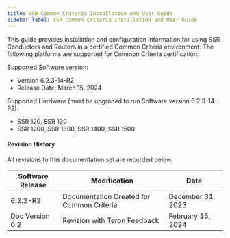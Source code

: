 ```yaml
---
title: SSR Common Criteria Installation and User Guide
sidebar_label: SSR Common Criteria Installation and User Guide
---
```


This guide provides installation and configuration information for using SSR Conductors and Routers in a certified Common Criteria environment. The following platforms are supported for Common Criteria certification:

Supported Software version: 
- Version 6.2.3-14-R2
- Release Date: March 15, 2024

Supported Hardware (must be upgraded to run Software version 6.2.3-14-R2):
- SSR 120, SSR 130
- SSR 1200, SSR 1300, SSR 1400, SSR 1500

#### Revision History

All revisions to this documentation set are recorded below.

| Software Release | Modification | Date |
| --- | --- | --- |
| 6.2.3-R2 | Documentation Created for Common Criteria | December 31, 2023 |
| Doc Version 0.2 | Revision with Teron Feedback | February 15, 2024 |